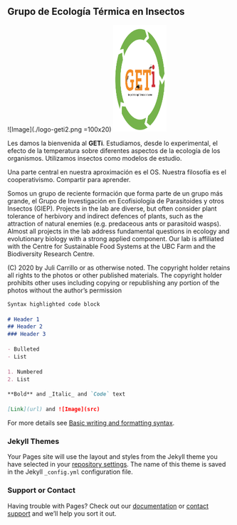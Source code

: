 ## Grupo de Ecología Térmica en Insectos

![Image](./logo-geti2.png =100x20)
<img src="./logo-geti2.png" width="120" height="240" />

Les damos la bienvenida al **GETi**. Estudiamos, desde lo experimental, el efecto de la temperatura sobre diferentes aspectos de la ecología de los organismos. Utilizamos insectos como modelos de estudio.

Una parte central en nuestra aproximación es el OS. Nuestra filosofía es el cooperativismo. Compartir para aprender.

Somos un grupo de reciente formación que forma parte de un grupo más grande, el Grupo de Investigación en Ecofisiología de Parasitoides y otros Insectos (GIEP). Projects in the lab are diverse, but often consider plant tolerance of herbivory and indirect defences of plants, such as the attraction of natural enemies (e.g. predaceous ants or parasitoid wasps). Almost all projects in the lab address fundamental questions in ecology and evolutionary biology with a strong applied component. Our lab is affiliated with the Centre for Sustainable Food Systems at the UBC Farm and the Biodiversity Research Centre.

(C) 2020 by Juli Carrillo or as otherwise noted. The copyright holder retains all rights to the photos or other published materials. The copyright holder prohibits other uses including copying or republishing any portion of the photos without the author’s permission

```markdown
Syntax highlighted code block

# Header 1
## Header 2
### Header 3

- Bulleted
- List

1. Numbered
2. List

**Bold** and _Italic_ and `Code` text

[Link](url) and ![Image](src)
```

For more details see [Basic writing and formatting syntax](https://docs.github.com/en/github/writing-on-github/getting-started-with-writing-and-formatting-on-github/basic-writing-and-formatting-syntax).

### Jekyll Themes

Your Pages site will use the layout and styles from the Jekyll theme you have selected in your [repository settings](https://github.com/josecrespo89/geti/settings/pages). The name of this theme is saved in the Jekyll `_config.yml` configuration file.

### Support or Contact

Having trouble with Pages? Check out our [documentation](https://docs.github.com/categories/github-pages-basics/) or [contact support](https://support.github.com/contact) and we’ll help you sort it out.
